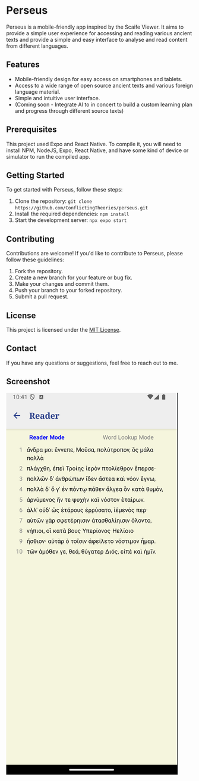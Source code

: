 # Perseus

Perseus is a mobile-friendly app inspired by the Scaife Viewer. It aims to provide a simple user experience for accessing and reading various ancient texts and provide a simple and easy interface to analyse and read content from different languages.

## Features

- Mobile-friendly design for easy access on smartphones and tablets.
- Access to a wide range of open source ancient texts and various foreign language material.
- Simple and intuitive user interface.
- (Coming soon - Integrate AI to in concert to build a custom learning plan and progress through different source texts)

## Prerequisites

This project used Expo and React Native. To compile it, you will need to install NPM, NodeJS, Expo, React Native, and have some kind of device or simulator to run the compiled app.

## Getting Started

To get started with Perseus, follow these steps:

1. Clone the repository: `git clone https://github.com/ConflictingTheories/perseus.git`
2. Install the required dependencies: `npm install`
3. Start the development server: `npx expo start`

## Contributing

Contributions are welcome! If you'd like to contribute to Perseus, please follow these guidelines:

1. Fork the repository.
2. Create a new branch for your feature or bug fix.
3. Make your changes and commit them.
4. Push your branch to your forked repository.
5. Submit a pull request.

## License

This project is licensed under the [MIT License](LICENSE).

## Contact

If you have any questions or suggestions, feel free to reach out to me.


## Screenshot

![Example Line 1-10 from Homer's Odyssey in Greek](example-odyseey.png)